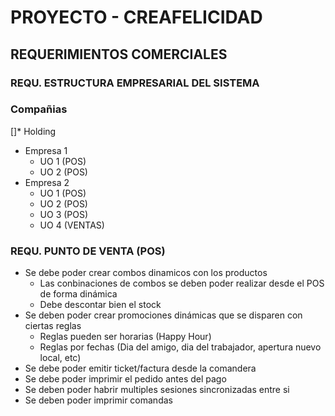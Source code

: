 # PROYECTO - CREAFELICIDAD
## REQUERIMIENTOS COMERCIALES
### REQU. ESTRUCTURA EMPRESARIAL DEL SISTEMA
### Compañias
[]* Holding
  * Empresa 1
    * UO 1 (POS)
    * UO 2 (POS)
  * Empresa 2
    * UO 1 (POS)
    * UO 2 (POS)
    * UO 3 (POS)
    * UO 4 (VENTAS)
### REQU. PUNTO DE VENTA (POS)
* Se debe poder crear combos dinamicos con los productos
  * Las conbinaciones de combos se deben poder realizar desde el POS de forma dinámica
  * Debe descontar bien el stock
* Se deben poder crear promociones dinámicas que se disparen con ciertas reglas
  * Reglas pueden ser horarias (Happy Hour)
  * Reglas por fechas (Dia del amigo, dia del trabajador, apertura nuevo local, etc)
* Se debe poder emitir ticket/factura desde la comandera
* Se debe poder imprimir el pedido antes del pago
* Se deben poder habrir multiples sesiones sincronizadas entre si
* Se deben poder imprimir comandas

